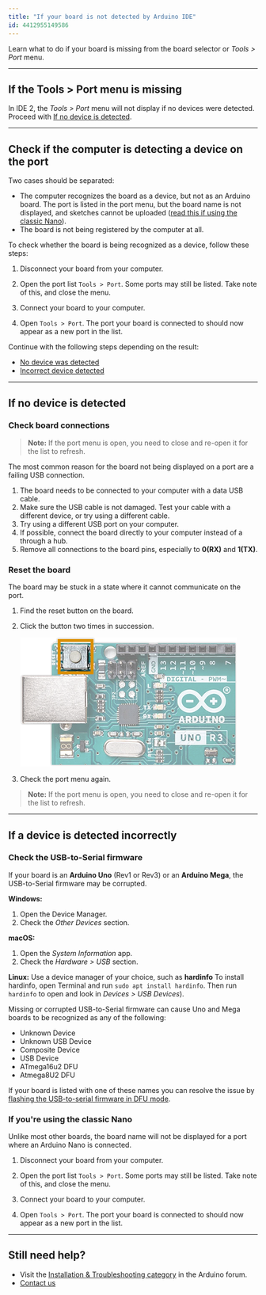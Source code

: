 ```yaml
---
title: "If your board is not detected by Arduino IDE"
id: 4412955149586
---
```


Learn what to do if your board is missing from the board selector or _Tools > Port_ menu.

---

## If the Tools > Port menu is missing

In IDE 2, the _Tools > Port_ menu will not display if no devices were detected. Proceed with [If no device is detected](#no-device-recognized).

---

## Check if the computer is detecting a device on the port

Two cases should be separated:

* The computer recognizes the board as a device, but not as an Arduino board. The port is listed in the port menu, but the board name is not displayed, and sketches cannot be uploaded ([read this if using the classic Nano](#nano)).
* The board is not being registered by the computer at all.

To check whether the board is being recognized as a device, follow these steps:

1. Disconnect your board from your computer.

2. Open the port list `Tools > Port`. Some ports may still be listed. Take note of this, and close the menu.

3. Connect your board to your computer.

4. Open `Tools > Port`. The port your board is connected to should now appear as a new port in the list.

Continue with the following steps depending on the result:

* [No device was detected](#no-device-recognized)
* [Incorrect device detected](#device-recognized)

---

<h2 id="no-device-recognized">If no device is detected</h2>

### Check board connections

> **Note:** If the port menu is open, you need to close and re-open it for the list to refresh.

The most common reason for the board not being displayed on a port are a failing USB connection.

1. The board needs to be connected to your computer with a data USB cable.
2. Make sure the USB cable is not damaged. Test your cable with a different device, or try using a different cable.
3. Try using a different USB port on your computer.
4. If possible, connect the board directly to your computer instead of a through a hub.
5. Remove all connections to the board pins, especially to **0(RX)** and **1(TX)**.

### Reset the board

The board may be stuck in a state where it cannot communicate on the port.

1. Find the reset button on the board.

2. Click the button two times in succession.

   ![The reset button on an Arduino UNO](img/uno-reset-button.png)

3. Check the port menu again.

> **Note:** If the port menu is open, you need to close and re-open it for the list to refresh.

---

<h2 id="device-recognized">If a device is detected incorrectly</h2>

### Check the USB-to-Serial firmware

If your board is an **Arduino Uno** (Rev1 or Rev3) or an **Arduino Mega**, the USB-to-Serial firmware may be corrupted.

**Windows:**

1. Open the Device Manager.
2. Check the _Other Devices_ section.

**macOS:**

1. Open the _System Information_ app.
2. Check the _Hardware > USB_ section.

**Linux:** Use a device manager of your choice, such as **hardinfo** To install hardinfo, open Terminal and run `sudo apt install hardinfo`. Then run `hardinfo` to open and look in _Devices > USB Devices_).

<!-- sudo apt-get install hardinfo? -->

Missing or corrupted USB-to-Serial firmware can cause Uno and Mega boards to be recognized as any of the following:

* Unknown Device
* Unknown USB Device
* Composite Device
* USB Device
* ATmega16u2 DFU
* Atmega8U2 DFU

If your board is listed with one of these names you can resolve the issue by [flashing the USB-to-serial firmware in DFU mode](https://support.arduino.cc/hc/en-us/articles/4408887452434-Flash-USB-to-serial-firmware-in-DFU-mode).

<h3 id="nano">If you're using the classic Nano</h3>

Unlike most other boards, the board name will not be displayed for a port where an Arduino Nano is connected.

1. Disconnect your board from your computer.

2. Open the port list `Tools > Port`. Some ports may still be listed. Take note of this, and close the menu.

3. Connect your board to your computer.

4. Open `Tools > Port`. The port your board is connected to should now appear as a new port in the list.

---

## Still need help?

* Visit the [Installation & Troubleshooting category](https://forum.arduino.cc/c/18) in the Arduino forum.
* [Contact us](https://www.arduino.cc/en/contact-us/)
